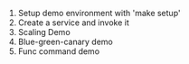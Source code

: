1. Setup demo environment with 'make setup'
2. Create a service and invoke it
3. Scaling Demo
4. Blue-green-canary demo
5. Func command demo

